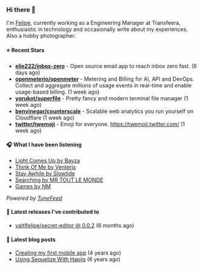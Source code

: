 ### Hi there 👋

I'm [Felipe](https://felipevm.com), currently working as a Engineering Manager at Transfeera, enthusiastic in technology and occasionally write about my experiences. Also a hobby photographer.

#### ⭐ Recent Stars
- **[elie222/inbox-zero](https://github.com/elie222/inbox-zero)** - Open source email app to reach inbox zero fast. (6 days ago)
- **[openmeterio/openmeter](https://github.com/openmeterio/openmeter)** - Metering and Billing for AI, API and DevOps. Collect and aggregate millions of usage events in real-time and enable usage-based billing. (1 week ago)
- **[yorukot/superfile](https://github.com/yorukot/superfile)** - Pretty fancy and modern terminal file manager (1 week ago)
- **[benvinegar/counterscale](https://github.com/benvinegar/counterscale)** - Scalable web analytics you run yourself on Cloudflare (1 week ago)
- **[twitter/twemoji](https://github.com/twitter/twemoji)** - Emoji for everyone. https://twemoji.twitter.com/ (1 week ago)

#### 🎧 What I have been listening
- [Light Comes Up by Bayza](https://open.spotify.com/track/3PZA5orGDLCDJoQfARGqfX)
- [Think Of Me by Venteris](https://open.spotify.com/track/4vngo8M6rHp8U2aSRTeMw0)
- [Stay Awhile by Slowtide](https://open.spotify.com/track/1di8yoqLu94BHs7hMH6r89)
- [Searching by MR TOUT LE MONDE](https://open.spotify.com/track/2iwJ7fMxCZSYO46ZwKczjT)
- [Games by NM](https://open.spotify.com/track/3NQBnmz3PjBcZt4Cr3A5vT)

_Powered by [TuneFeed](https://tunefeed.app?ref=valtlfelipe-gh-profile)_ 

#### 🚀 Latest releases I've contributed to


- [valtlfelipe/secret-editor @ 0.0.2](https://github.com/valtlfelipe/secret-editor/releases/tag/0.0.2) (6 months ago)

#### 📄 Latest blog posts
- [Creating my first mobile app](https://felipevm.com/posts/creating-my-first-mobile-app/) (4 years ago)
- [Using Sequelize With Hapijs](https://felipevm.com/posts/using-sequelize-with-hapijs/) (6 years ago)
